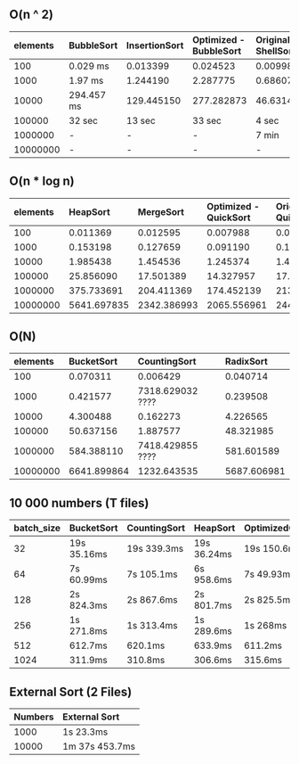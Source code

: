 ## O(n ^ 2)
| elements | BubbleSort   | InsertionSort | Optimized - BubbleSort | Original - ShellSort | SelectionSort |
| :----    | :----        | :----         | :----                  | :----                | :----         |
| 100      | 0.029 ms     | 0.013399      | 0.024523               | 0.009986             | 0.013637      |
| 1000     | 1.97 ms     | 1.244190      | 2.287775               | 0.686070             | 1.037998      |
| 10000    | 294.457 ms   | 129.445150    | 277.282873             | 46.631470            | 101.136524    |
| 100000   | 32 sec | 13 sec  | 33 sec           | 4 sec          | 10 sec  |
| 1000000  | -            | -             | -                      | 7 min        | -             |
| 10000000 | -            | -             | -                      | -                    | -             |

## O(n * log n)
| elements | HeapSort    | MergeSort   | Optimized - QuickSort | Original - QuickSort |
| :----    | :----       | :----       | :----                 | :----                |
| 100      | 0.011369    | 0.012595    | 0.007988              | 0.009823             |
| 1000     | 0.153198    | 0.127659    | 0.091190              | 0.118100             |
| 10000    | 1.985438    | 1.454536    | 1.245374              | 1.448094             |
| 100000   | 25.856090   | 17.501389   | 14.327957             | 17.675591            |
| 1000000  | 375.733691  | 204.411369  | 174.452139            | 213.446773           |
| 10000000 | 5641.697835 | 2342.386993 | 2065.556961           | 2445.640674          |

## O(N)
| elements | BucketSort  | CountingSort | RadixSort   |
| :----    | :----       | :----        | :----       |
| 100      | 0.070311    | 0.006429     | 0.040714    |
| 1000     | 0.421577    | 7318.629032 ????  | 0.239508    |
| 10000    | 4.300488    | 0.162273     | 4.226565    |
| 100000   | 50.637156   | 1.887577     | 48.321985   |
| 1000000  | 584.388110  | 7418.429855 ????  | 581.601589  |
| 10000000 | 6641.899864 | 1232.643535  | 5687.606981 |

## 10 000 numbers (T files)
| batch_size | BucketSort  | CountingSort | HeapSort    | OptimizedQuickSort | RadixSort   | ShellSort  |
| :----      | :----       | :----        | :----       | :----              | :----       | :----      |
| 32         | 19s 35.16ms | 19s 339.3ms  | 19s 36.24ms | 19s 150.6ms        | 19s 139.9ms | 19s 205ms  |
| 64         | 7s 60.99ms  | 7s 105.1ms   | 6s 958.6ms  | 7s 49.93ms         | 6s 918.8ms  | 6s 993.1ms |
| 128        | 2s 824.3ms  | 2s 867.6ms   | 2s 801.7ms  | 2s 825.5ms         | 2s 748.6ms  | 2s 857.6ms |
| 256        | 1s 271.8ms  | 1s 313.4ms   | 1s 289.6ms  | 1s 268ms           | 1s 242.5ms  | 1s 266ms   |
| 512        | 612.7ms     | 620.1ms      | 633.9ms     | 611.2ms            | 592ms       | 600.3ms    |
| 1024       | 311.9ms     | 310.8ms      | 306.6ms     | 315.6ms            | 301.7ms     | 312.1ms    |

## External Sort (2 Files)
|  Numbers      |  External Sort  |
| :----         |   :----         |
|  1000         |  1s 23.3ms      |
|  10000        | 1m 37s 453.7ms  |